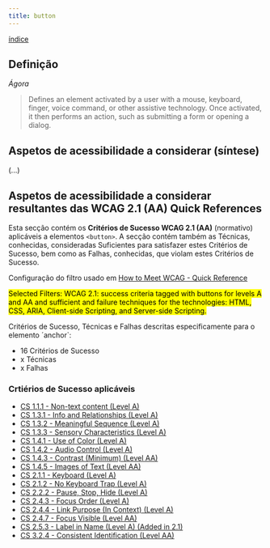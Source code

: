 ```yaml
---
title: button
---
```


[índice](index.md)

## Definição

*Ágora*

> Defines an element activated by a user with a mouse, keyboard, finger, voice command, or other assistive technology. Once activated, it then performs an action, such as submitting a form or opening a dialog.

## Aspetos de acessibilidade a considerar (síntese)

(...)



## Aspetos de acessibilidade a considerar resultantes das WCAG 2.1 (AA) Quick References

Esta secção contém os **Critérios de Sucesso WCAG 2.1 (AA)** (normativo) aplicáveis a elementos `<button>`. A secção contém também as Técnicas, conhecidas, consideradas Suficientes para satisfazer estes Critérios de Sucesso, bem como as Falhas, conhecidas, que violam estes Critérios de Sucesso.

Configuração do filtro usado em [How to Meet WCAG - Quick Reference](#)

<mark>Selected Filters: WCAG 2.1: success criteria tagged with buttons for levels A and AA and sufficient and failure techniques for the technologies: HTML, CSS, ARIA, Client-side Scripting, and Server-side Scripting.</mark>

Critérios de Sucesso, Técnicas e Falhas descritas especificamente para o elemento ´anchor`:
- 16 Critérios de Sucesso
- x Técnicas
- x Falhas

### Crtiérios de Sucesso aplicáveis

- [CS 1.1.1 - Non-text content (Level A)](https://www.w3.org/WAI/WCAG21/Understanding/non-text-content#techniques)
- [CS 1.3.1 - Info and Relationships (Level A)](https://www.w3.org/WAI/WCAG21/Understanding/info-and-relationships#techniques)
- [CS 1.3.2 - Meaningful Sequence (Level A)](https://www.w3.org/WAI/WCAG21/Understanding/meaningful-sequence#techniques)
- [CS 1.3.3 - Sensory Characteristics (Level A)](https://www.w3.org/WAI/WCAG21/Understanding/sensory-characteristics#techniques)
- [CS 1.4.1 - Use of Color (Level A)](https://www.w3.org/WAI/WCAG21/Understanding/use-of-color#techniques)
- [CS 1.4.2 - Audio Control (Level A)](https://www.w3.org/WAI/WCAG21/Understanding/audio-control#techniques)
- [CS 1.4.3 - Contrast (Minimum) (Level AA)](https://www.w3.org/WAI/WCAG21/Understanding/contrast-minimum#techniques)
- [CS 1.4.5 - Images of Text (Level AA)](https://www.w3.org/WAI/WCAG21/Understanding/images-of-text#techniques)
- [CS 2.1.1 - Keyboard (Level A)](https://www.w3.org/WAI/WCAG21/Understanding/keyboard#techniques)
- [CS 2.1.2 - No Keyboard Trap (Level A)](https://www.w3.org/WAI/WCAG21/Understanding/no-keyboard-trap#techniques)
- [CS 2.2.2 - Pause, Stop, Hide (Level A)](https://www.w3.org/WAI/WCAG21/Understanding/pause-stop-hide#techniques)
- [CS 2.4.3 - Focus Order (Level A)](https://www.w3.org/WAI/WCAG21/Understanding/focus-order#techniques)
- [CS 2.4.4 - Link Purpose (In Context) (Level A)](https://www.w3.org/WAI/WCAG21/Understanding/link-purpose-in-context#techniques)
- [CS 2.4.7 - Focus Visible (Level AA)](https://www.w3.org/WAI/WCAG21/Understanding/focus-visible#techniques)
- [CS 2.5.3 - Label in Name (Level A) (Added in 2.1)](https://www.w3.org/WAI/WCAG21/Understanding/label-in-name#techniques)
- [CS 3.2.4 - Consistent Identification (Level AA)](https://www.w3.org/WAI/WCAG21/Understanding/consistent-identification#techniques)
